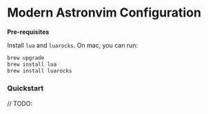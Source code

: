 # Modern Astronvim Configuration

**Pre-requisites**

Install `lua` and `luarocks`. On mac, you can run:
```bash
brew upgrade
brew install lua
brew install luarocks
```

### Quickstart

// TODO:
